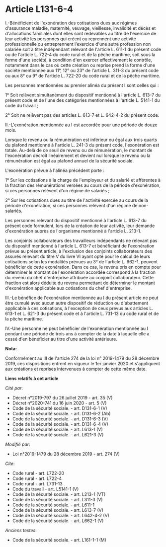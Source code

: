 # Article L131-6-4

I.-Bénéficient de l'exonération des cotisations dues aux régimes d'assurance maladie, maternité, veuvage, vieillesse,
invalidité et décès et d'allocations familiales dont elles sont redevables au titre de l'exercice de leur activité les
personnes qui créent ou reprennent une activité professionnelle ou entreprennent l'exercice d'une autre profession non
salariée soit à titre indépendant relevant de l'article L. 611-1 du présent code ou de l'article L. 722-4 du code rural et de
la pêche maritime, soit sous la forme d'une société, à condition d'en exercer effectivement le contrôle, notamment dans le
cas où cette création ou reprise prend la forme d'une société mentionnée aux 11°, 12° ou 23° de l'article L. 311-3 du présent
code ou aux 8° ou 9° de l'article L. 722-20 du code rural et de la pêche maritime. 

Les personnes mentionnées au premier alinéa du présent I sont celles qui : 

1° Soit relèvent simultanément du dispositif mentionné à l'article L. 613-7 du présent code et de l'une des catégories
mentionnées à l'article L. 5141-1 du code du travail ; 

2° Soit ne relèvent pas des articles L. 613-7 et L. 642-4-2 du présent code. 

II.-L'exonération mentionnée au I est accordée pour une période de douze mois. 

Lorsque le revenu ou la rémunération est inférieur ou égal aux trois quarts du plafond mentionné à l'article L. 241-3 du
présent code, l'exonération est totale. Au-delà de ce seuil de revenu ou de rémunération, le montant de l'exonération décroît
linéairement et devient nul lorsque le revenu ou la rémunération est égal au plafond annuel de la sécurité sociale. 

L'exonération prévue à l'alinéa précédent porte : 

1° Sur les cotisations à la charge de l'employeur et du salarié et afférentes à la fraction des rémunérations versées au
cours de la période d'exonération, si ces personnes relèvent d'un régime de salariés ; 

2° Sur les cotisations dues au titre de l'activité exercée au cours de la période d'exonération, si ces personnes relèvent
d'un régime de non-salariés. 

Les personnes relevant du dispositif mentionné à l'article L. 613-7 du présent code formulent, lors de la création de leur
activité, leur demande d'exonération auprès de l'organisme mentionné à l'article L. 213-1. 

Les conjoints collaborateurs des travailleurs indépendants ne relevant pas du dispositif mentionné à l'article L. 613-7 et
bénéficiant de l'exonération prévue au présent article, à l'exclusion des conjoints collaborateurs des assurés relevant du
titre V du livre VI ayant opté pour le calcul de leurs cotisations selon les modalités prévues au 3° de l'article L. 662-1,
peuvent bénéficier de cette exonération. Dans ce cas, le revenu pris en compte pour déterminer le montant de l'exonération
accordée correspond à la fraction du revenu du chef d'entreprise attribuée au conjoint collaborateur. Cette fraction est
alors déduite du revenu permettant de déterminer le montant d'exonération applicable aux cotisations du chef d'entreprise. 

III.-Le bénéfice de l'exonération mentionnée au I du présent article ne peut être cumulé avec aucun autre dispositif de
réduction ou d'abattement applicable à ces cotisations, à l'exception de ceux prévus aux articles L. 613-1 et L. 621-3 du
présent code et à l'article L. 731-13 du code rural et de la pêche maritime. 

IV.-Une personne ne peut bénéficier de l'exonération mentionnée au I pendant une période de trois ans à compter de la date à
laquelle elle a cessé d'en bénéficier au titre d'une activité antérieure.

**Nota:**

Conformément au III de l'article 274 de la loi n° 2019-1479 du 28 décembre 2019, ces dispositions entrent en vigueur le 1er
janvier 2020 et s'appliquent aux créations et reprises intervenues à compter de cette même date.

**Liens relatifs à cet article**

_Cité par_:

  - Décret n°2019-797 du 26 juillet 2019 - art. 35 (V)
  - Décret n°2020-741 du 16 juin 2020 - art. 5 (V)
  - Code de la sécurité sociale. - art. D131-6-1 (V)
  - Code de la sécurité sociale. - art. D131-6-2 (Ab)
  - Code de la sécurité sociale. - art. D131-6-3 (V)
  - Code de la sécurité sociale. - art. D131-6-4 (V)
  - Code de la sécurité sociale. - art. L613-1 (V)
  - Code de la sécurité sociale. - art. L621-3 (V)

_Modifié par_:

  - Loi n°2019-1479 du 28 décembre 2019 - art. 274 (V)

_Cite_:

  - Code rural - art. L722-20
  - Code rural - art. L722-4
  - Code rural - art. L731-13
  - Code du travail - art. L5141-1 (V)
  - Code de la sécurité sociale. - art. L213-1 (VT)
  - Code de la sécurité sociale. - art. L311-3 (V)
  - Code de la sécurité sociale. - art. L611-1
  - Code de la sécurité sociale. - art. L613-7 (V)
  - Code de la sécurité sociale. - art. L642-4-2 (V)
  - Code de la sécurité sociale. - art. L662-1 (V)

_Anciens textes_:

  - Code de la sécurité sociale. - art. L161-1-1 (M)
